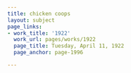 ```yaml
---
title: chicken coops
layout: subject
page_links:
- work_title: '1922'
  work_url: pages/works/1922
  page_title: Tuesday, April 11, 1922
  page_anchor: page-1996

---
```

